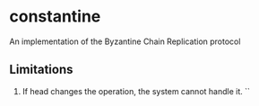 # constantine
An implementation of the Byzantine Chain Replication protocol

## Limitations
1. If head changes the operation, the system cannot handle it.  ``

